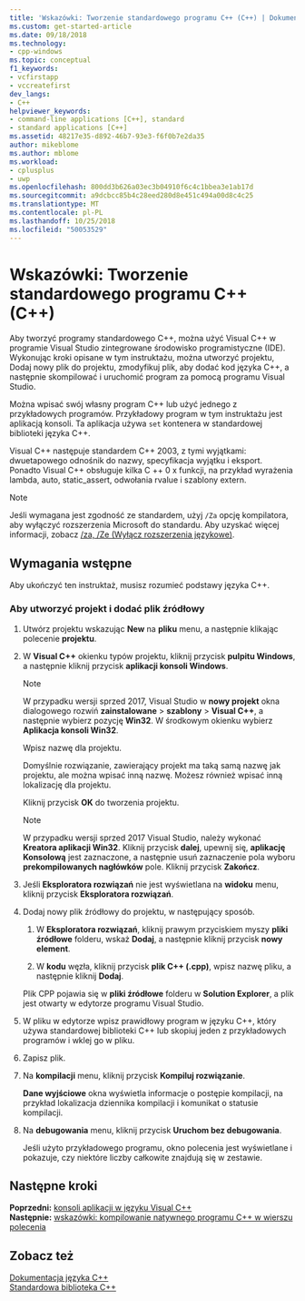```yaml
---
title: 'Wskazówki: Tworzenie standardowego programu C++ (C++) | Dokumentacja firmy Microsoft'
ms.custom: get-started-article
ms.date: 09/18/2018
ms.technology:
- cpp-windows
ms.topic: conceptual
f1_keywords:
- vcfirstapp
- vccreatefirst
dev_langs:
- C++
helpviewer_keywords:
- command-line applications [C++], standard
- standard applications [C++]
ms.assetid: 48217e35-d892-46b7-93e3-f6f0b7e2da35
author: mikeblome
ms.author: mblome
ms.workload:
- cplusplus
- uwp
ms.openlocfilehash: 800dd3b626a03ec3b04910f6c4c1bbea3e1ab17d
ms.sourcegitcommit: a9dcbcc85b4c28eed280d8e451c494a00d8c4c25
ms.translationtype: MT
ms.contentlocale: pl-PL
ms.lasthandoff: 10/25/2018
ms.locfileid: "50053529"
---
```

# <a name="walkthrough-creating-a-standard-c-program-c"></a>Wskazówki: Tworzenie standardowego programu C++ (C++)

Aby tworzyć programy standardowego C++, można użyć Visual C++ w programie Visual Studio zintegrowane środowisko programistyczne (IDE). Wykonując kroki opisane w tym instruktażu, można utworzyć projektu, Dodaj nowy plik do projektu, zmodyfikuj plik, aby dodać kod języka C++, a następnie skompilować i uruchomić program za pomocą programu Visual Studio.

Można wpisać swój własny program C++ lub użyć jednego z przykładowych programów. Przykładowy program w tym instruktażu jest aplikacją konsoli. Ta aplikacja używa `set` kontenera w standardowej biblioteki języka C++.

Visual C++ następuje standardem C++ 2003, z tymi wyjątkami: dwuetapowego odnośnik do nazwy, specyfikacja wyjątku i eksport. Ponadto Visual C++ obsługuje kilka C ++ 0 x funkcji, na przykład wyrażenia lambda, auto, static_assert, odwołania rvalue i szablony extern.

> [!NOTE]
> Jeśli wymagana jest zgodność ze standardem, użyj `/Za` opcję kompilatora, aby wyłączyć rozszerzenia Microsoft do standardu. Aby uzyskać więcej informacji, zobacz [/za, /Ze (Wyłącz rozszerzenia językowe)](../build/reference/za-ze-disable-language-extensions.md).

## <a name="prerequisites"></a>Wymagania wstępne

Aby ukończyć ten instruktaż, musisz rozumieć podstawy języka C++.

### <a name="to-create-a-project-and-add-a-source-file"></a>Aby utworzyć projekt i dodać plik źródłowy

1. Utwórz projektu wskazując **New** na **pliku** menu, a następnie klikając polecenie **projektu**.

1. W **Visual C++** okienku typów projektu, kliknij przycisk **pulpitu Windows**, a następnie kliknij przycisk **aplikacji konsoli Windows**.

   > [!NOTE]
   > W przypadku wersji sprzed 2017, Visual Studio w **nowy projekt** okna dialogowego rozwiń **zainstalowane** > **szablony**  >  **Visual C++**, a następnie wybierz pozycję **Win32**. W środkowym okienku wybierz **Aplikacja konsoli Win32**.

   Wpisz nazwę dla projektu.

   Domyślnie rozwiązanie, zawierający projekt ma taką samą nazwę jak projektu, ale można wpisać inną nazwę. Możesz również wpisać inną lokalizację dla projektu.

   Kliknij przycisk **OK** do tworzenia projektu.

   > [!NOTE]
   > W przypadku wersji sprzed 2017 Visual Studio, należy wykonać **Kreatora aplikacji Win32**. Kliknij przycisk **dalej**, upewnij się, **aplikację Konsolową** jest zaznaczone, a następnie usuń zaznaczenie pola wyboru **prekompilowanych nagłówków** pole. Kliknij przycisk **Zakończ**.

1. Jeśli **Eksploratora rozwiązań** nie jest wyświetlana na **widoku** menu, kliknij przycisk **Eksploratora rozwiązań**.

1. Dodaj nowy plik źródłowy do projektu, w następujący sposób.

   1. W **Eksploratora rozwiązań**, kliknij prawym przyciskiem myszy **pliki źródłowe** folderu, wskaż **Dodaj**, a następnie kliknij przycisk **nowy element**.

   1. W **kodu** węzła, kliknij przycisk **plik C++ (.cpp)**, wpisz nazwę pliku, a następnie kliknij **Dodaj**.

   Plik CPP pojawia się w **pliki źródłowe** folderu w **Solution Explorer**, a plik jest otwarty w edytorze programu Visual Studio.

1. W pliku w edytorze wpisz prawidłowy program w języku C++, który używa standardowej biblioteki C++ lub skopiuj jeden z przykładowych programów i wklej go w pliku.

1. Zapisz plik.

1. Na **kompilacji** menu, kliknij przycisk **Kompiluj rozwiązanie**.

   **Dane wyjściowe** okna wyświetla informacje o postępie kompilacji, na przykład lokalizacja dziennika kompilacji i komunikat o statusie kompilacji.

1. Na **debugowania** menu, kliknij przycisk **Uruchom bez debugowania**.

   Jeśli użyto przykładowego programu, okno polecenia jest wyświetlane i pokazuje, czy niektóre liczby całkowite znajdują się w zestawie.

## <a name="next-steps"></a>Następne kroki

**Poprzedni:** [konsoli aplikacji w języku Visual C++](../windows/console-applications-in-visual-cpp.md)<br/>
**Następnie:** [wskazówki: kompilowanie natywnego programu C++ w wierszu polecenia](../build/walkthrough-compiling-a-native-cpp-program-on-the-command-line.md)<br/>

## <a name="see-also"></a>Zobacz też

[Dokumentacja języka C++](../cpp/cpp-language-reference.md)<br/>
[Standardowa biblioteka C++](../standard-library/cpp-standard-library-reference.md)<br/>
